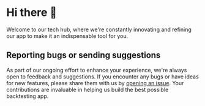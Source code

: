 # Hi there 👋

Welcome to our tech hub, where we're constantly innovating and refining our app to make it an indispensable tool for you.

## Reporting bugs or sending suggestions
As part of our ongoing effort to enhance your experience, we're always open to feedback and suggestions. If you encounter any bugs or have ideas for new features, please share them with us by [opening an issue](https://github.com/backtest-llc/app/issues/new). Your contributions are invaluable in helping us build the best possible backtesting app.
